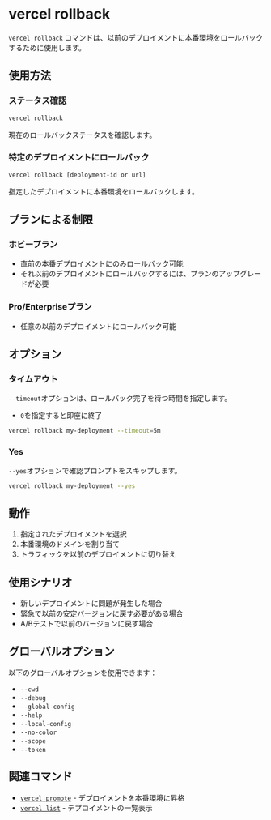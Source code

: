 # vercel rollback

`vercel rollback` コマンドは、以前のデプロイメントに本番環境をロールバックするために使用します。

## 使用方法

### ステータス確認

```bash
vercel rollback
```

現在のロールバックステータスを確認します。

### 特定のデプロイメントにロールバック

```bash
vercel rollback [deployment-id or url]
```

指定したデプロイメントに本番環境をロールバックします。

## プランによる制限

### ホビープラン

- 直前の本番デプロイメントにのみロールバック可能
- それ以前のデプロイメントにロールバックするには、プランのアップグレードが必要

### Pro/Enterpriseプラン

- 任意の以前のデプロイメントにロールバック可能

## オプション

### タイムアウト

`--timeout`オプションは、ロールバック完了を待つ時間を指定します。

- `0`を指定すると即座に終了

```bash
vercel rollback my-deployment --timeout=5m
```

### Yes

`--yes`オプションで確認プロンプトをスキップします。

```bash
vercel rollback my-deployment --yes
```

## 動作

1. 指定されたデプロイメントを選択
2. 本番環境のドメインを割り当て
3. トラフィックを以前のデプロイメントに切り替え

## 使用シナリオ

- 新しいデプロイメントに問題が発生した場合
- 緊急で以前の安定バージョンに戻す必要がある場合
- A/Bテストで以前のバージョンに戻す場合

## グローバルオプション

以下のグローバルオプションを使用できます：

- `--cwd`
- `--debug`
- `--global-config`
- `--help`
- `--local-config`
- `--no-color`
- `--scope`
- `--token`

## 関連コマンド

- [`vercel promote`](/docs/cli/promote) - デプロイメントを本番環境に昇格
- [`vercel list`](/docs/cli/list) - デプロイメントの一覧表示

